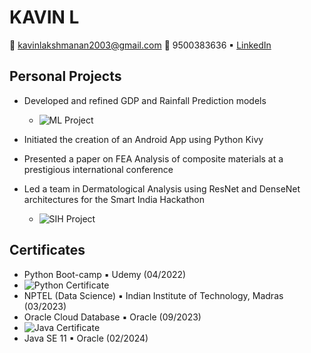 # KAVIN L

📧 kavinlakshmanan2003@gmail.com 📱 9500383636 ▪ [LinkedIn](https://www.linkedin.com/in/kavin-l-0a5b58214/)

## Personal Projects
- Developed and refined GDP and Rainfall Prediction models
  - ![ML Project](https://img.icons8.com/external-soft-fill-juicy-fish/60/external-machine-big-data-soft-fill-soft-fill-juicy-fish)

- Initiated the creation of an Android App using Python Kivy

- Presented a paper on FEA Analysis of composite materials at a prestigious international conference

- Led a team in Dermatological Analysis using ResNet and DenseNet architectures for the Smart India Hackathon
  - ![SIH Project](https://img.icons8.com/color/48/artificial-intelligence)

## Certificates
- Python Boot-camp ▪ Udemy (04/2022)
 - ![Python Certificate](https://img.icons8.com/color/48/python--v2)
- NPTEL (Data Science) ▪ Indian Institute of Technology, Madras (03/2023)
- Oracle Cloud Database ▪ Oracle (09/2023)
 - ![Java Certificate](https://img.icons8.com/color/48/java-coffee-cup-logo--v1)
- Java SE 11 ▪ Oracle (02/2024)
